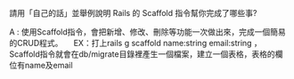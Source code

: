 請用「自己的話」並舉例說明 Rails 的 Scaffold 指令幫你完成了哪些事?

  A : 使用Scaffold指令，會把新增、修改、刪除等功能一次做出來，完成一個簡易的CRUD程式。
      EX：打上rails g scaffold name:string email:string ，Scaffold指令就會在db/migrate目錄裡產生一個檔案，建立一個表格，表格的欄位有name及email
